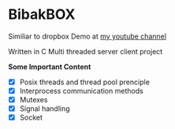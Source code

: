 # BibakBOX
Similiar to dropbox 
Demo at [my youtube channel](https://www.youtube.com/watch?v=bDq2zJls8zk)

Written in C Multi threaded server client project

**Some Important Content**
- [x] Posix threads and thread pool prenciple
- [x] Interprocess communication methods
- [x] Mutexes
- [x] Signal handling
- [x] Socket
